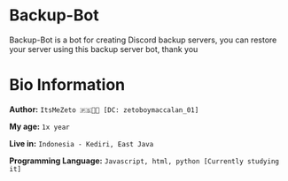 # Backup-Bot

Backup-Bot is a bot for creating Discord backup servers, you can restore your server using this backup server bot, thank you

# Bio Information

**Author:** `ItsMeZeto 🇵🇸✊🏻 [DC: zetoboymaccalan_01]`

**My age:** `1x year`

**Live in:** `Indonesia - Kediri, East Java`

**Programming Language:** `Javascript, html, python [Currently studying it]`